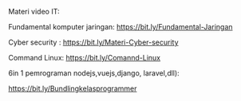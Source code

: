 Materi video IT:

Fundamental komputer jaringan: 
https://bit.ly/Fundamental-Jaringan


Cyber security :
https://bit.ly/Materi-Cyber-security


Command Linux:
https://bit.ly/Comannd-Linux

6in 1 pemrograman nodejs,vuejs,django, laravel,dll):

https://bit.ly/Bundlingkelasprogrammer
